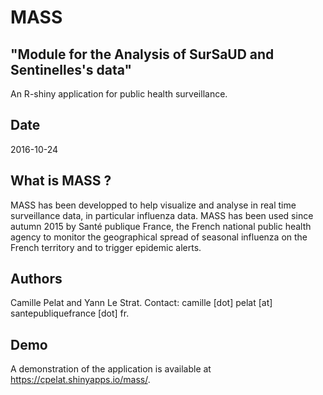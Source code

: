# MASS 

## "Module for the Analysis of SurSaUD and Sentinelles's data"
An R-shiny application for public health surveillance.

## Date
2016-10-24

## What is MASS ?
MASS has been developped to help visualize and analyse in real time surveillance data, in particular influenza data.
MASS has been used since autumn 2015 by Santé publique France, the French national public health agency to monitor the geographical spread of seasonal influenza on the French territory and to trigger epidemic alerts.

## Authors
Camille Pelat and Yann Le Strat. Contact: camille [dot] pelat [at] santepubliquefrance [dot] fr.

## Demo
A demonstration of the application is available at https://cpelat.shinyapps.io/mass/.
